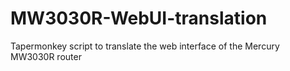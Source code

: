 # MW3030R-WebUI-translation
Tapermonkey script to translate the web interface of the Mercury MW3030R router
